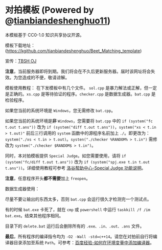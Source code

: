 ﻿# 对拍模板 (Powered by @[tianbiandeshenghuo11](https://www.luogu.com.cn/user/752485))

本模板基于 CC0-1.0 知识共享协议开源。

模板下载地址：(https://kgithub.com/tianbiandeshenghuo/Beet_Matching_template)

宣传：[TBSH OJ](http://123.57.5.69)

**注意**，当前服务器即将到期。我们将会在不久后更新服务器。届时该网址将会失效。为您造成的不便，敬请谅解。

模板使用教程：
在下发模板中有几个文件。 `sol.cpp` 是暴力解法或正解，但一定是正确的。`xs.cpp` 是等待验证的程序。`checker.cpp` 是数据生成器。`bat.cpp` 是检验程序。

如果您当前的系统环境是 `Windows`，您无需修改 `bat.cpp`。

如果您当前的系统环境是**非** `Windows`，您需要将 `bat.cpp` 中的 `if (system("fc t.out t.ans"))` 改为 `if (system("diff t.out t.ans"))`，`system("xs < t.in > t.out)"` 前后三行调用的 `system` 函数中的源程序名前加上 `./`。即更改为：`system("./xs < t.in > t.out)`。`systen("./checker %RANDOM% > t.in")` 需修改为 `system("./checker $RANDOM$ > t.in")`。

同时，本对拍模板提供 `Special Judge`。如您需要使用，请将 `if (system("fc/diff t.out t.ans"))` 改为 `if (system("spj.exe t.in t.out t.ans"))`。详细使用教程可参考 [洛谷帮助中心-Special Judge 功能说明](https://help.luogu.com.cn/manual/luogu/problem/special-judge)。

**注意**，任意程序开头**都不需要**加上 `freopen`。

数据生成器使用：

尽量不要让输出的东西太多，否则 `bat.cpp` 会运行很久才检测完一个测试点。

有的时候 `bat.exe` 卡死了，就在 `cmp` 或 `powershell` 中运行 `taskkill /f /im bat.exe`。结束其他程序相同。

目录下的 `delete.bat` 运行后会删除所有的 `.exe、.in、.out、.ans` 文件。

**最后**，所有程序的编译指令均为 `-O2 -Wall -std=c++14`。请您在对拍前自行将编译器目录添加至系统 `Path`。可参考：[百度经验-如何在环境变量中添加编译器](https://jingyan.baidu.com/article/b2c186c80a45b2c46ef6ff15.html)。